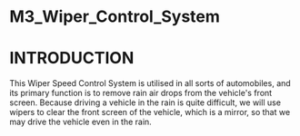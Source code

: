 # M3_Wiper_Control_System

# INTRODUCTION
This Wiper Speed Control System is utilised in all sorts of automobiles, and its primary function is to remove rain air drops from the vehicle's front screen. Because driving a vehicle in the rain is quite difficult, we will use wipers to clear the front screen of the vehicle, which is a mirror, so that we may drive the vehicle even in the rain.

